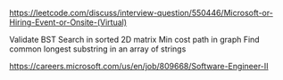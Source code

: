 https://leetcode.com/discuss/interview-question/550446/Microsoft-or-Hiring-Event-or-Onsite-(Virtual)

Validate BST
Search in sorted 2D matrix
Min cost path in graph
Find common longest substring in an array of strings

https://careers.microsoft.com/us/en/job/809668/Software-Engineer-II
